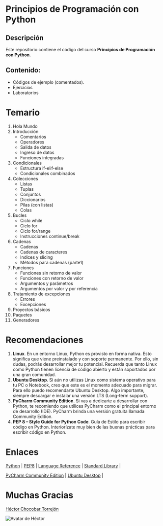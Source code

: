 # Principios de Programación con Python

## Descripción

Este repositorio contiene el código del curso **Principios de Programación con Python**.

## Contenido:

- Códigos de ejemplo (comentados). 
- Ejercicios
- Laboratorios

# Temario

1. Hola Mundo
2. Introducción
   - Comentarios
   - Operadores
   - Salida de datos
   - Ingreso de datos
   - Funciones integradas
3. Condicionales
   - Estructura if-elif-else
   - Condicionales combinados
4. Colecciones
   - Listas
   - Tuplas
   - Conjuntos
   - Diccionarios
   - Pilas (con listas)
   - Colas
5. Bucles
   - Ciclo while
   - Ciclo for
   - Ciclo for/range
   - Instrucciones continue/break
6. Cadenas
   - Cadenas
   - Cadenas de caracteres
   - Indices y slicing
   - Métodos para cadenas (parte1)
7. Funciones
   - Funciones sin retorno de valor
   - Funciones con retorno de valor
   - Argumentos y parámetros
   - Argumentos por valor y por referencia
8. Tratamiento de excepciones
   - Errores
   - Excepciones
9. Proyectos básicos
10. Paquetes
11. Generadores

# Recomendaciones

1. **Linux**. En un entorno Linux, Python es provisto en forma nativa. Esto significa que viene preinstalado y con soporte permanente. Por ello, sin dudas, podrás desarrollar mejor tu potencial. Recuerda que tanto Linux como Python tienen licencia de código abierto y están soportados por una gran comunidad. 
2. **Ubuntu Desktop**. Si aún no utilizas Linux como sistema operativo para tu PC o Notebook, creo que este es el momento adecuado para migrar. Para ello puedo recomendarte Ubuntu Desktop. Algo importante, siempre descargar e instalar una versión LTS (Long-term support).
3. **PyCharm Community Edition**. Si vas a dedicarte a desarrollar con Python, te recomiendo que utilices PyCharm como el principal entorno de desarrollo (IDE). PyCharm brinda una versión gratuita llamada Community Edition.
4. **PEP 8 – Style Guide for Python Code**. Guía de Estilo para escribir código en Python. Interiorízate muy bien de las buenas prácticas para escribir código en Python.  

# Enlaces

[Python](https://www.python.org) |
[PEP8](https://peps.python.org/pep-0008/) |
[Language Reference](https://docs.python.org/3/reference/) |
[Standard Library](https://docs.python.org/3/library/index.html) |

[PyCharm Community Edition](https://www.jetbrains.com/pycharm/download/#section=linux) |
[Ubuntu Desktop](https://ubuntu.com/download/desktop) |

# Muchas Gracias

[Héctor Chocobar Torrejón](http://chocobar.net)

![Avatar de Héctor](https://en.gravatar.com/userimage/146115819/41a333edd75fea5257a0a684c76cf977.png)
